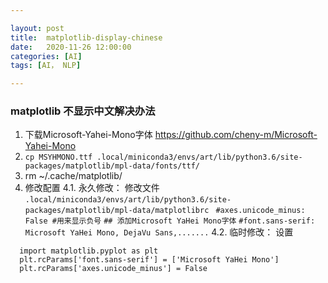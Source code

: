 ```yaml
---

layout: post
title:  matplotlib-display-chinese
date:   2020-11-26 12:00:00
categories: [AI]
tags: [AI， NLP]

---
```



### matplotlib 不显示中文解决办法
1. 下载Microsoft-Yahei-Mono字体 https://github.com/cheny-m/Microsoft-Yahei-Mono
2. `cp MSYHMONO.ttf .local/miniconda3/envs/art/lib/python3.6/site-packages/matplotlib/mpl-data/fonts/ttf/`
3. rm ~/.cache/matplotlib/
4.  修改配置
  4.1.  永久修改：
  修改文件 `.local/miniconda3/envs/art/lib/python3.6/site-packages/matplotlib/mpl-data/matplotlibrc `
  `#axes.unicode_minus: False #用来显示负号`
  `## 添加Microsoft YaHei Mono字体`
  `#font.sans-serif: Microsoft YaHei Mono, DejaVu Sans,.......`
  4.2.  临时修改：
  设置
  ```
    import matplotlib.pyplot as plt
    plt.rcParams['font.sans-serif'] = ['Microsoft YaHei Mono']
    plt.rcParams['axes.unicode_minus'] = False
  ```
